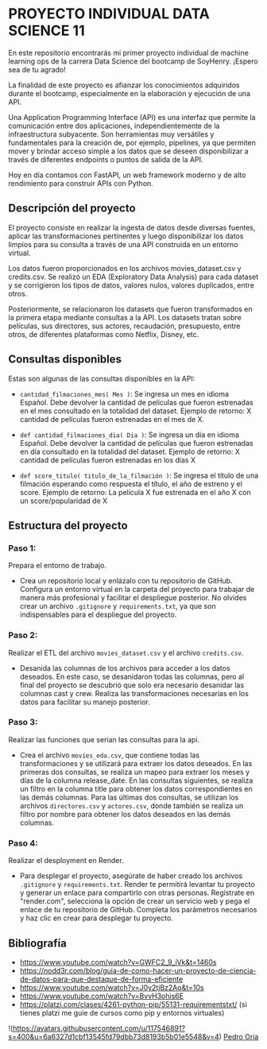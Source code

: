 # PROYECTO INDIVIDUAL DATA SCIENCE 11

En este repositorio encontrarás mi primer proyecto individual de machine learning ops de la carrera Data Science del bootcamp de SoyHenry. ¡Espero sea de tu agrado!

La finalidad de este proyecto es afianzar los conocimientos adquiridos durante el bootcamp, especialmente en la elaboración y ejecución de una API.

Una Application Programming Interface (API) es una interfaz que permite la comunicación entre dos aplicaciones, independientemente de la infraestructura subyacente. Son herramientas muy versátiles y fundamentales para la creación de, por ejemplo, pipelines, ya que permiten mover y brindar acceso simple a los datos que se deseen disponibilizar a través de diferentes endpoints o puntos de salida de la API.

Hoy en día contamos con FastAPI, un web framework moderno y de alto rendimiento para construir APIs con Python.

## Descripción del proyecto

El proyecto consiste en realizar la ingesta de datos desde diversas fuentes, aplicar las transformaciones pertinentes y luego disponibilizar los datos limpios para su consulta a través de una API construida en un entorno virtual.

Los datos fueron proporcionados en los archivos movies_dataset.csv y credits.csv. Se realizó un EDA (Exploratory Data Analysis) para cada dataset y se corrigieron los tipos de datos, valores nulos, valores duplicados, entre otros.

Posteriormente, se relacionaron los datasets que fueron transformados en la primera etapa mediante consultas a la API. Los datasets tratan sobre películas, sus directores, sus actores, recaudación, presupuesto, entre otros, de diferentes plataformas como Netflix, Disney, etc.

## Consultas disponibles

Estas son algunas de las consultas disponibles en la API:

- `cantidad_filmaciones_mes( Mes )`: Se ingresa un mes en idioma Español. Debe devolver la cantidad de películas que fueron estrenadas en el mes consultado en la totalidad del dataset. Ejemplo de retorno: X cantidad de películas fueron estrenadas en el mes de X.

- `def cantidad_filmaciones_dia( Dia )`: Se ingresa un día en idioma Español. Debe devolver la cantidad de películas que fueron estrenadas en día consultado en la totalidad del dataset. Ejemplo de retorno: X cantidad de películas fueron estrenadas en los días X

- `def score_titulo( titulo_de_la_filmación )`: Se ingresa el título de una filmación esperando como respuesta el título, el año de estreno y el score. Ejemplo de retorno: La película X fue estrenada en el año X con un score/popularidad de X

## Estructura del proyecto

### Paso 1:
Prepara el entorno de trabajo.
- Crea un repositorio local y enlázalo con tu repositorio de GitHub. Configura un entorno virtual en la carpeta del proyecto para trabajar de manera más profesional y facilitar el despliegue posterior. No olvides crear un archivo `.gitignore` y `requirements.txt`, ya que son indispensables para el despliegue del proyecto.

### Paso 2:
Realizar el ETL del archivo `movies_dataset.csv` y el archivo `credits.csv`.
- Desanida las columnas de los archivos para acceder a los datos deseados. En este caso, se desanidaron todas las columnas, pero al final del proyecto se descubrió que solo era necesario desanidar las columnas cast y crew. Realiza las transformaciones necesarias en los datos para facilitar su manejo posterior.

### Paso 3:
Realizar las funciones que serian las consultas para la api.
- Crea el archivo `movies_eda.csv`, que contiene todas las transformaciones y se utilizará para extraer los datos deseados. En las primeras dos consultas, se realiza un mapeo para extraer los meses y días de la columna release_date. En las consultas siguientes, se realiza un filtro en la columna title para obtener los datos correspondientes en las demás columnas. Para las últimas dos consultas, se utilizan los archivos `directores.csv` y `actores.csv`, donde también se realiza un filtro por nombre para obtener los datos deseados en las demás columnas.

### Paso 4:
Realizar el desployment en Render.
- Para desplegar el proyecto, asegúrate de haber creado los archivos `.gitignore` y `requirements.txt`. Render te permitirá levantar tu proyecto y generar un enlace para compartirlo con otras personas. Regístrate en "render.com", selecciona la opción de crear un servicio web y pega el enlace de tu repositorio de GitHub. Completa los parámetros necesarios y haz clic en crear para desplegar tu proyecto.

## Bibliografía

- https://www.youtube.com/watch?v=GWFC2_9_iVk&t=1460s
- https://nodd3r.com/blog/guia-de-como-hacer-un-proyecto-de-ciencia-de-datos-para-que-destaque-de-forma-eficiente
- https://www.youtube.com/watch?v=J0y2tjBz2Ao&t=10s
- https://www.youtube.com/watch?v=BvvH3ohis6E
- https://platzi.com/clases/4261-python-pip/55131-requirementstxt/ (si tienes platzi me guie de cursos como pip y entornos virtuales)


!(https://avatars.githubusercontent.com/u/117546891?s=400&u=6a6327d1cbf13545fd79dbb73d8193b5b01e5548&v=4)
[Pedro Oria](https://github.com/pedroOria)